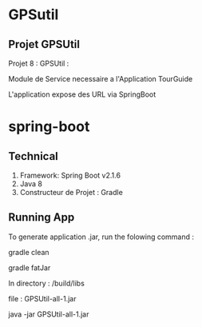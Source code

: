 # GPSutil

## Projet GPSUtil

Projet 8 : GPSUtil : 

Module de Service necessaire a l'Application TourGuide

L'application expose des URL via SpringBoot


# spring-boot
## Technical

1. Framework: Spring Boot v2.1.6
2. Java 8
4. Constructeur de Projet : Gradle


## Running App
To generate application .jar, run the folowing command :

gradle clean

gradle fatJar

In directory : /build/libs

file : GPSUtil-all-1.jar

java -jar GPSUtil-all-1.jar
